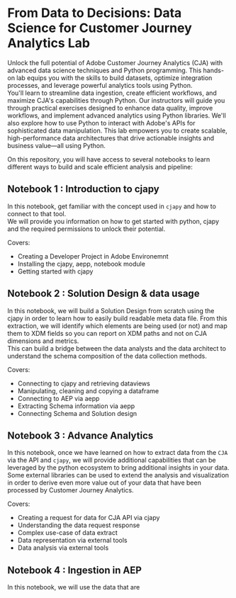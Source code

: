 # From Data to Decisions: Data Science for Customer Journey Analytics Lab

Unlock the full potential of Adobe Customer Journey Analytics (CJA) with advanced data science techniques and Python programming. This hands-on lab equips you with the skills to build datasets, optimize integration processes, and leverage powerful analytics tools using Python.\
You'll learn to streamline data ingestion, create efficient workflows, and maximize CJA's capabilities through Python. Our instructors will guide you through practical exercises designed to enhance data quality, improve workflows, and implement advanced analytics using Python libraries. We'll also explore how to use Python to interact with Adobe's APIs for sophisticated data manipulation. This lab empowers you to create scalable, high-performance data architectures that drive actionable insights and business value—all using Python.

On this repository, you will have access to several notebooks to learn different ways to build and scale efficient analysis and pipeline: 

## Notebook 1 : Introduction to cjapy
In this notebook, get familiar with the concept used in `cjapy` and how to connect to that tool.\
We will provide you information on how to get started with python, cjapy and the required permissions to unlock their potential. 

Covers:
* Creating a Developer Project in Adobe Environemnt
* Installing the cjapy, aepp, notebook module
* Getting started with cjapy

## Notebook 2 : Solution Design & data usage
In this notebook, we will build a Solution Design from scratch using the cjapy in order to learn how to easily build readable meta data file. 
From this extraction, we will identify which elements are being used (or not) and map them to XDM fields so you can report on XDM paths and not on CJA dimensions and metrics.\
This can build a bridge between the data analysts and the data architect to understand the schema composition of the data collection methods.

Covers:
* Connecting to cjapy and retrieving dataviews
* Manipulating, cleaning and copying a dataframe
* Connecting to AEP via aepp
* Extracting Schema information via aepp
* Connecting Schema and Solution design

## Notebook 3 : Advance Analytics
In this notebook, once we have learned on how to extract data from the `CJA` via the API and `cjapy`, we will provide additional capabilities that can be leveraged by the python ecosystem to bring additional insights in your data.\
Some external libraries can be used to extend the analysis and visualization in order to derive even more value out of your data that have been processed by Customer Journey Analytics.

Covers:
* Creating a request for data for CJA API via cjapy
* Understanding the data request response
* Complex use-case of data extract
* Data representation via external tools
* Data analysis via external tools


## Notebook 4 : Ingestion in AEP
In this notebook, we will use the data that are 
